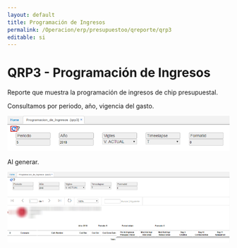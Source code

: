 ```yaml
---
layout: default
title: Programación de Ingresos
permalink: /Operacion/erp/presupuestoo/qreporte/qrp3
editable: si
---
```


# QRP3 - Programación de Ingresos

Reporte que muestra la programación de ingresos de chip presupuestal.  

Consultamos por periodo, año, vigencia del gasto.  

![](qrp3.png)

Al generar.  

![](qrp33.png)

